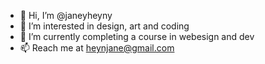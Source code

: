 - 👋 Hi, I’m @janeyheyny
- 👀 I’m interested in design, art and coding
- 🌱 I’m currently completing a course in webesign and dev
- 📫 Reach me at heynjane@gmail.com

<!---
janeyheyny/janeyheyny is a ✨ special ✨ repository because its `README.md` (this file) appears on your GitHub profile.
You can click the Preview link to take a look at your changes.
--->
